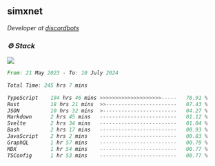 <h2>simxnet</h2>
<p><em>Developer at <a href="https://github.com/dbotslist">discordbots</a></p>

### ⚙️ Stack
![](https://skillicons.dev/icons?i=git,docker,js,ts,cloudflare,css,deno,express,cpp,rust,arduino,graphql,html,nestjs,react,apollo,bash,lua,nextjs,nodejs,ps,powershell,neovim,postgres,tailwind,prisma)

<!--START_SECTION:waka-->

```rust
From: 21 May 2023 - To: 10 July 2024

Total Time: 245 hrs 7 mins

TypeScript    194 hrs 46 mins >>>>>>>>>>>>>>>>>>>>-----   78.91 %
Rust          18 hrs 21 mins  >>-----------------------   07.43 %
JSON          10 hrs 32 mins  >------------------------   04.27 %
Markdown      2 hrs 45 mins   -------------------------   01.12 %
Svelte        2 hrs 34 mins   -------------------------   01.04 %
Bash          2 hrs 17 mins   -------------------------   00.93 %
JavaScript    2 hrs 2 mins    -------------------------   00.83 %
GraphQL       1 hr 57 mins    -------------------------   00.79 %
MDX           1 hr 54 mins    -------------------------   00.77 %
TSConfig      1 hr 53 mins    -------------------------   00.77 %
```

<!--END_SECTION:waka-->


<!--
<p align="center">
     <a href="https://discord.gg/HhybNhchcC"><img src="https://invidget.switchblade.xyz/sejc7TnX6N" align="center" ><a>
</p> 
-->
